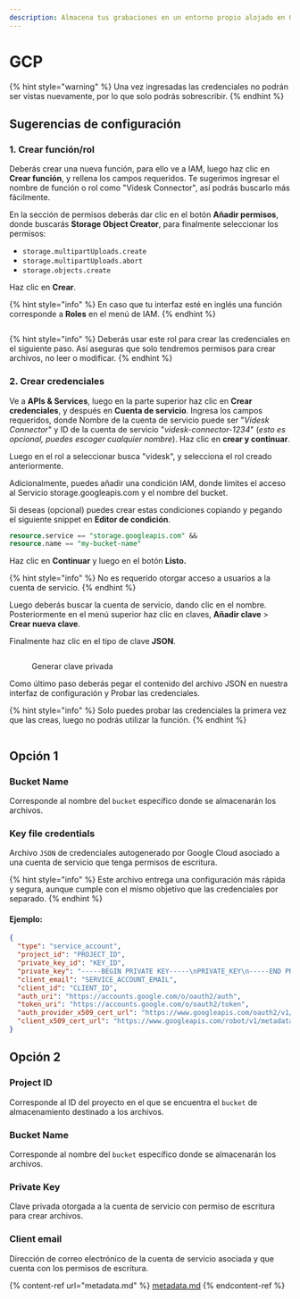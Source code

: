 ```yaml
---
description: Almacena tus grabaciones en un entorno propio alojado en GCP Storage
---
```


# GCP

{% hint style="warning" %}
Una vez ingresadas las credenciales no podrán ser vistas nuevamente, por lo que solo podrás sobrescribir.
{% endhint %}

## Sugerencias de configuración

### 1. Crear función/rol

Deberás crear una nueva función, para ello ve a IAM, luego haz clic en **Crear función**, y rellena los campos requeridos. Te sugerimos ingresar el nombre de función o rol como "Videsk Connector", así podrás buscarlo más fácilmente.

En la sección de permisos deberás dar clic en el botón **Añadir permisos**, donde buscarás **Storage Object Creator**, para finalmente seleccionar los permisos:

* `storage.multipartUploads.create`
* `storage.multipartUploads.abort`
* `storage.objects.create`

Haz clic en **Crear**.

{% hint style="info" %}
En caso que tu interfaz esté en inglés una función corresponde a **Roles** en el menú de IAM.
{% endhint %}

<figure><img src="../../.gitbook/assets/image (1) (1) (1).png" alt=""><figcaption></figcaption></figure>

{% hint style="info" %}
Deberás usar este rol para crear las credenciales en el siguiente paso. Así aseguras que solo tendremos permisos para crear archivos, no leer o modificar.
{% endhint %}

### 2. Crear credenciales

Ve a **APIs & Services**, luego en la parte superior haz clic en **Crear credenciales**, y después en **Cuenta de servicio**. Ingresa los campos requeridos, donde Nombre de la cuenta de servicio puede ser "_Videsk Connector_" y ID de la cuenta de servicio "_videsk-connector-1234_" (_esto es opcional, puedes escoger cualquier nombre_). Haz clic en **crear y continuar**.

Luego en el rol a seleccionar busca "videsk", y selecciona el rol creado anteriormente.

Adicionalmente, puedes añadir una condición IAM, donde limites el acceso al Servicio storage.googleapis.com y el nombre del bucket.

Si deseas (opcional) puedes crear estas condiciones copiando y pegando el siguiente snippet en **Editor de condición**.

```sql
resource.service == "storage.googleapis.com" &&
resource.name == "my-bucket-name"
```

Haz clic en **Continuar** y luego en el botón **Listo.**

{% hint style="info" %}
No es requerido otorgar acceso a usuarios a la cuenta de servicio.
{% endhint %}

Luego deberás buscar la cuenta de servicio, dando clic en el nombre. Posteriormente en el menú superior haz clic en claves, **Añadir clave** > **Crear nueva clave**.

Finalmente haz clic en el tipo de clave **JSON**.

<figure><img src="../../.gitbook/assets/image (8) (2).png" alt=""><figcaption><p>Generar clave privada</p></figcaption></figure>

Como último paso deberás pegar el contenido del archivo JSON en nuestra interfaz de configuración y Probar las credenciales.

{% hint style="info" %}
Solo puedes probar las credenciales la primera vez que las creas, luego no podrás utilizar la función.
{% endhint %}

<figure><img src="../../.gitbook/assets/image (12).png" alt=""><figcaption></figcaption></figure>

## Opción 1

### Bucket Name

Corresponde al nombre del `bucket` específico donde se almacenarán los archivos.

### Key file credentials

Archivo `JSON` de credenciales autogenerado por Google Cloud asociado a una cuenta de servicio que tenga permisos de escritura.

{% hint style="info" %}
Este archivo entrega una configuración más rápida y segura, aunque cumple con el mismo objetivo que las credenciales por separado.
{% endhint %}

#### Ejemplo:

```json
{
  "type": "service_account",
  "project_id": "PROJECT_ID",
  "private_key_id": "KEY_ID",
  "private_key": "-----BEGIN PRIVATE KEY-----\nPRIVATE_KEY\n-----END PRIVATE KEY-----\n",
  "client_email": "SERVICE_ACCOUNT_EMAIL",
  "client_id": "CLIENT_ID",
  "auth_uri": "https://accounts.google.com/o/oauth2/auth",
  "token_uri": "https://accounts.google.com/o/oauth2/token",
  "auth_provider_x509_cert_url": "https://www.googleapis.com/oauth2/v1/certs",
  "client_x509_cert_url": "https://www.googleapis.com/robot/v1/metadata/x509/SERVICE_ACCOUNT_EMAIL"
}
```

## Opción 2

### Project ID

Corresponde al ID del proyecto en el que se encuentra el `bucket` de almacenamiento destinado a los archivos.

### Bucket Name

Corresponde al nombre del `bucket` específico donde se almacenarán los archivos.

### Private Key

Clave privada otorgada a la cuenta de servicio con permiso de escritura para crear archivos.

### Client email

Dirección de correo electrónico de la cuenta de servicio asociada y que cuenta con los permisos de escritura.

{% content-ref url="metadata.md" %}
[metadata.md](metadata.md)
{% endcontent-ref %}
